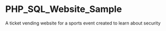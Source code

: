 # PHP_SQL_Website_Sample
A ticket vending website for a sports event created to learn about security
